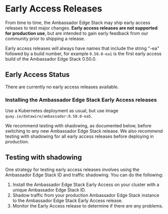# Early Access Releases

From time to time, the Ambassador Edge Stack may ship early access releases to test major changes. **Early access releases are not supported for production use**, but are intended to gain early feedback from our community prior to shipping a release.

Early access releases will always have names that include the string "-ea" followed by a build number, for example `0.50.0-ea1` is the first early access build of the Ambassador Edge Stack 0.50.0.

## Early Access Status

There are currently no early access releases available.

### Installing the Ambassador Edge Stack Early Access releases

Use a Kubernetes deployment as usual, but use image `quay.io/datawire/ambassador:0.50.0-ea5`.

We recommend testing with shadowing, as documented below, before switching to any new Ambassador Edge Stack release. We also recommend testing with shadowing for all early access releases before deploying in production.

## Testing with shadowing

One strategy for testing early access releases involves using the Ambassador Edge Stack ID and traffic shadowing. You can do the following:

1. Install the Ambassador Edge Stack Early Access on your cluster with a unique Ambassador Edge Stack ID.
2. Shadow traffic from your production Ambassador Edge Stack instance to the Ambassador Edge Stack Early Access release.
3. Monitor the Early Access release to determine if there are any problems.
